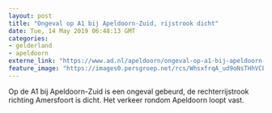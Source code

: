 ```yaml
---
layout: post
title: "Ongeval op A1 bij Apeldoorn-Zuid, rijstrook dicht"
date: Tue, 14 May 2019 06:48:13 GMT
categories: 
- gelderland 
- apeldoorn 
externe_link: "https://www.ad.nl/apeldoorn/ongeval-op-a1-bij-apeldoorn-zuid-rijstrook-dicht~af413f45/"
feature_image: "https://images0.persgroep.net/rcs/WhsxfrqA_ud9oNsTHhVCbZXBd7U/diocontent/148330549/_fitwidth/400/?appId=21791a8992982cd8da851550a453bd7f&quality=0.7"
---
```


Op de A1 bij Apeldoorn-Zuid is een ongeval gebeurd, de rechterrijstrook richting Amersfoort is dicht.  Het verkeer rondom Apeldoorn loopt vast.
